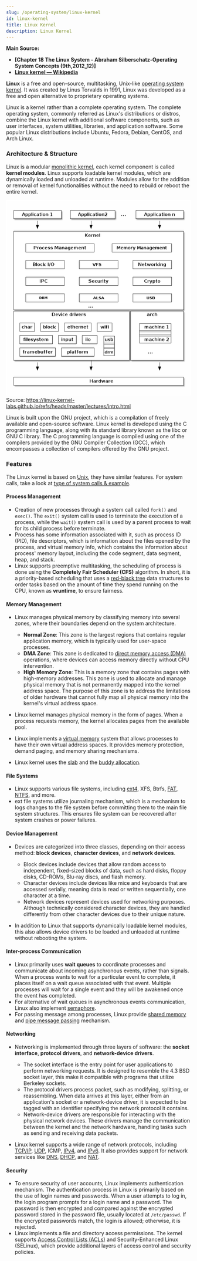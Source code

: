 ```yaml
---
slug: /operating-system/linux-kernel
id: linux-kernel
title: Linux Kernel
description: Linux Kernel
---
```


**Main Source:**

- **[Chapter 18 The Linux System - Abraham Silberschatz-Operating System Concepts (9th,2012_12)]**
- **[Linux kernel — Wikipedia](https://en.wikipedia.org/wiki/Linux_kernel)**

**Linux** is a free and open-source, multitasking, Unix-like [operating system kernel](/operating-system/kernel). It was created by Linus Torvalds in 1991, Linux was developed as a free and open alternative to proprietary operating systems.

Linux is a kernel rather than a complete operating system. The complete operating system, commonly referred as Linux's distributions or distros, combine the Linux kernel with additional software components, such as user interfaces, system utilities, libraries, and application software. Some popular Linux distributions include Ubuntu, Fedora, Debian, CentOS, and Arch Linux.

### Architecture & Structure

Linux is a modular [monolithic kernel](/operating-system/kernel#monolithic-kernels), each kernel component is called **kernel modules**. Linux supports loadable kernel modules, which are dynamically loaded and unloaded at runtime. Modules allow for the addition or removal of kernel functionalities without the need to rebuild or reboot the entire kernel.

![Linux kernel architecture](./linux-kernel-architecture.png)  
Source: https://linux-kernel-labs.github.io/refs/heads/master/lectures/intro.html

Linux is built upon the GNU project, which is a compilation of freely available and open-source software. Linux kernel is developed using the C programming language, along with its standard library known as the libc or GNU C library. The C programming language is compiled using one of the compilers provided by the GNU Compiler Collection (GCC), which encompasses a collection of compilers offered by the GNU project.

### Features

The Linux kernel is based on [Unix](/operating-system/unix), they have similar features. For system calls, take a look at [type of system calls & example](/operating-system/system-call#type-of-system-calls--example).

#### Process Management

- Creation of new processes through a system call called `fork()` and `exec()`. The `exit()` system call is used to terminate the execution of a process, while the `wait()` system call is used by a parent process to wait for its child process before terminate.
- Process has some information associated with it, such as process ID (PID), file descriptors, which is information about the files opened by the process, and virtual memory info, which contains the information about process' memory layout, including the code segment, data segment, heap, and stack.
- Linux supports preemptive multitasking, the scheduling of process is done using the **Completely Fair Scheduler (CFS)** algorithm. In short, it is a priority-based scheduling that uses a [red-black tree](/data-structures-and-algorithms/tree#red-black-tree) data structures to order tasks based on the amount of time they spend running on the CPU, known as **vruntime**, to ensure fairness.

#### Memory Management

- Linux manages physical memory by classifying memory into several zones, where their boundaries depend on the system architecture.

  - **Normal Zone**: This zone is the largest regions that contains regular application memory, which is typically used for user-space processes.
  - **DMA Zone**: This zone is dedicated to [direct memory access (DMA)](/computer-organization-and-architecture/input-output#dma) operations, where devices can access memory directly without CPU intervention.
  - **High Memory Zone**: This is a memory zone that contains pages with high-memory addresses. This zone is used to allocate and manage physical memory that is not permanently mapped into the kernel address space. The purpose of this zone is to address the limitations of older hardware that cannot fully map all physical memory into the kernel's virtual address space.

- Linux kernel manages physical memory in the form of pages. When a process requests memory, the kernel allocates pages from the available pool.
- Linux implements a [virtual memory](/operating-system/memory-management#virtual-memory) system that allows processes to have their own virtual address spaces. It provides memory protection, demand paging, and memory sharing mechanisms.
- Linux kernel uses the [slab](/operating-system/memory-management#slab-allocation) and the [buddy allocation](/operating-system/memory-management#buddy-allocation).

#### File Systems

- Linux supports various file systems, including [ext4](/operating-system/file-system#ext4), XFS, Btrfs, [FAT](/operating-system/file-system#fat), [NTFS](/operating-system/file-system#ntfs), and more.
- ext file systems utilize journaling mechanism, which is a mechanism to logs changes to the file system before committing them to the main file system structures. This ensures file system can be recovered after system crashes or power failures.

#### Device Management

- Devices are categorized into three classes, depending on their access method: **block devices**, **character devices**, and **network devices**.

  - Block devices include devices that allow random access to independent, fixed-sized blocks of data, such as hard disks, floppy disks, CD-ROMs, Blu-ray discs, and flash memory.
  - Character devices include devices like mice and keyboards that are accessed serially, meaning data is read or written sequentially, one character at a time.
  - Network devices represent devices used for networking purposes. Although technically considered character devices, they are handled differently from other character devices due to their unique nature.

- In addition to Linux that supports dynamically loadable kernel modules, this also allows device drivers to be loaded and unloaded at runtime without rebooting the system.

#### Inter-process Communication

- Linux primarily uses **wait queues** to coordinate processes and communicate about incoming asynchronous events, rather than signals. When a process wants to wait for a particular event to complete, it places itself on a wait queue associated with that event. Multiple processes will wait for a single event and they will be awakened once the event has completed.
- For alternative of wait queues in asynchronous events communication, Linux also implement [semaphore](/operating-system/multithreading#semaphores).
- For passing message among processes, Linux provide [shared memory](/operating-system/inter-process-communication#shared-memory) and [pipe message passing](/operating-system/inter-process-communication#message-passing) mechanism.

#### Networking

- Networking is implemented through three layers of software: the **socket interface**, **protocol drivers**, and **network-device drivers**.

  - The socket interface is the entry point for user applications to perform networking requests. It is designed to resemble the 4.3 BSD socket layer, this make it compatible with programs that utilize Berkeley sockets.
  - The protocol drivers process packet, such as modifying, splitting, or reassembling. When data arrives at this layer, either from an application's socket or a network-device driver, it is expected to be tagged with an identifier specifying the network protocol it contains.
  - Network-device drivers are responsible for interacting with the physical network devices. These drivers manage the communication between the kernel and the network hardware, handling tasks such as sending and receiving data packets.

- Linux kernel supports a wide range of network protocols, including [TCP/IP](/computer-networking/tcp-protocol), [UDP](/computer-networking/udp), ICMP, [IPv4](/computer-networking/ip-address#ipv4), and [IPv6](/computer-networking/ip-address#ipv6). It also provides support for network services like [DNS](/computer-networking/dns), [DHCP](/computer-networking/dhcp), and [NAT](/computer-networking/nat).

#### Security

- To ensure security of user accounts, Linux implements authentication mechanism. The authentication process in Linux is primarily based on the use of login names and passwords. When a user attempts to log in, the login program prompts for a login name and a password. The password is then encrypted and compared against the encrypted password stored in the password file, usually located at `/etc/passwd`. If the encrypted passwords match, the login is allowed; otherwise, it is rejected.
- Linux implements a file and directory access permissions. The kernel supports [Access Control Lists (ACLs)](/operating-system/protection-and-security#access-control) and Security-Enhanced Linux (SELinux), which provide additional layers of access control and security policies.
